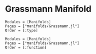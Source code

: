 # Grassmann Manifold

```@autodocs
Modules = [Manifolds]
Pages = ["manifolds/Grassmann.jl"]
Order = [:type]
```

```@autodocs
Modules = [Manifolds]
Pages = ["manifolds/Grassmann.jl"]
Order = [:function]
```
